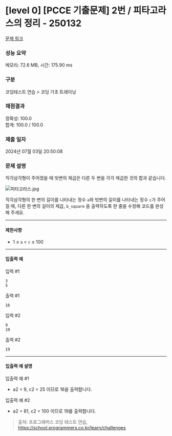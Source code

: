 # \[level 0] \[PCCE 기출문제] 2번 / 피타고라스의 정리 - 250132

[문제 링크](https://school.programmers.co.kr/learn/courses/30/lessons/250132)

### 성능 요약

메모리: 72.6 MB, 시간: 175.90 ms

### 구분

코딩테스트 연습 > 코딩 기초 트레이닝

### 채점결과

정확성: 100.0\
합계: 100.0 / 100.0

### 제출 일자

2024년 07월 03일 20:50:08

### 문제 설명

직각삼각형이 주어졌을 때 빗변의 제곱은 다른 두 변을 각각 제곱한 것의 합과 같습니다.

![피타고라스.jpg](https://grepp-programmers.s3.ap-northeast-2.amazonaws.com/files/production/45e3aa58-327f-4860-a634-2917ae76c159/%E1%84%91%E1%85%B5%E1%84%90%E1%85%A1%E1%84%80%E1%85%A9%E1%84%85%E1%85%A1%E1%84%89%E1%85%B3.jpg)

직각삼각형의 한 변의 길이를 나타내는 정수 `a`와 빗변의 길이를 나타내는 정수 `c`가 주어질 때, 다른 한 변의 길이의 제곱, `b_square` 을 출력하도록 한 줄을 수정해 코드를 완성해 주세요.

***

#### 제한사항

* 1 ≤ `a` < `c` ≤ 100

***

#### 입출력 예

입력 #1

```
3
5
```

출력 #1

```
16
```

입력 #2

```
9
10
```

출력 #2

```
19
```

***

#### 입출력 예 설명

입출력 예 #1

* a2 = 9, c2 = 25 이므로 16을 출력합니다.

입출력 예 #2

* a2 = 81, c2 = 100 이므로 19를 출력합니다.

> 출처: 프로그래머스 코딩 테스트 연습, https://school.programmers.co.kr/learn/challenges
